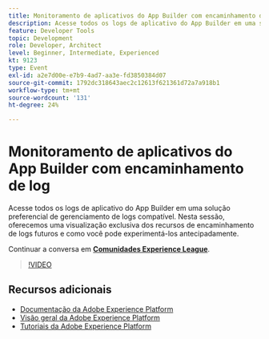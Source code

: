 ```yaml
---
title: Monitoramento de aplicativos do App Builder com encaminhamento de log
description: Acesse todos os logs de aplicativo do App Builder em uma solução preferencial de gerenciamento de logs compatível. Nesta sessão, oferecemos uma visualização exclusiva dos recursos de encaminhamento de logs futuros e como você pode experimentá-los antecipadamente.
feature: Developer Tools
topic: Development
role: Developer, Architect
level: Beginner, Intermediate, Experienced
kt: 9123
type: Event
exl-id: a2e7d00e-e7b9-4ad7-aa3e-fd3850384d07
source-git-commit: 1792dc318643aec2c12613f621361d72a7a918b1
workflow-type: tm+mt
source-wordcount: '131'
ht-degree: 24%

---
```


# Monitoramento de aplicativos do App Builder com encaminhamento de log

Acesse todos os logs de aplicativo do App Builder em uma solução preferencial de gerenciamento de logs compatível. Nesta sessão, oferecemos uma visualização exclusiva dos recursos de encaminhamento de logs futuros e como você pode experimentá-los antecipadamente.

Continuar a conversa em **[Comunidades Experience League](https://adobe.ly/3zXM3rp)**.

>[!VIDEO](https://video.tv.adobe.com/v/337568/?quality=12&learn=on&hidetitle=true)

## Recursos adicionais

- [Documentação da Adobe Experience Platform](https://experienceleague.adobe.com/docs/experience-platform.html?lang=pt-BR)
- [Visão geral da Adobe Experience Platform](https://experienceleague.adobe.com/docs/experience-platform/landing/home.html?lang=pt-BR)
- [Tutoriais da Adobe Experience Platform](https://experienceleague.adobe.com/docs/platform-learn/tutorials/overview.html?lang=pt-BR)
